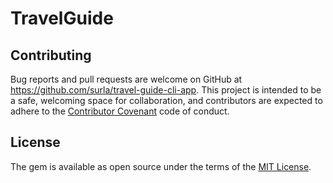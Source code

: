 # TravelGuide



## Contributing

Bug reports and pull requests are welcome on GitHub at https://github.com/surla/travel-guide-cli-app. This project is intended to be a safe, welcoming space for collaboration, and contributors are expected to adhere to the [Contributor Covenant](http://contributor-covenant.org) code of conduct.


## License

The gem is available as open source under the terms of the [MIT License](http://opensource.org/licenses/MIT).
